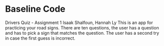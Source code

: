 # Baseline Code

Drivers Quiz - Assignment 1
Isaak Shalfoun, Hannah Ly
This is an app for practicing your road signs. There are ten questions, the user has a question and has to pick a sign that matches the question. The user has a second try in case the first guess is incorrect.


